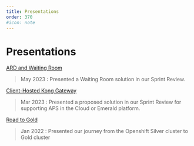 ```yaml
---
title: Presentations
order: 370
#icon: note
---
```


# Presentations

<a href="../artifacts/ARD-and-Waiting-Room.pdf" download>ARD and Waiting Room</a>

> May 2023 : Presented a Waiting Room solution in our Sprint Review.

<a href="../artifacts/Client-Hosted-Kong-Gateway.pdf" download>Client-Hosted Kong Gateway</a>

> Mar 2023 : Presented a proposed solution in our Sprint Review for supporting APS in the Cloud or Emerald platform.

<a href="../artifacts/APS-Road-to-Gold.pdf" download>Road to Gold</a>

> Jan 2022 : Presented our journey from the Openshift Silver cluster to Gold cluster
